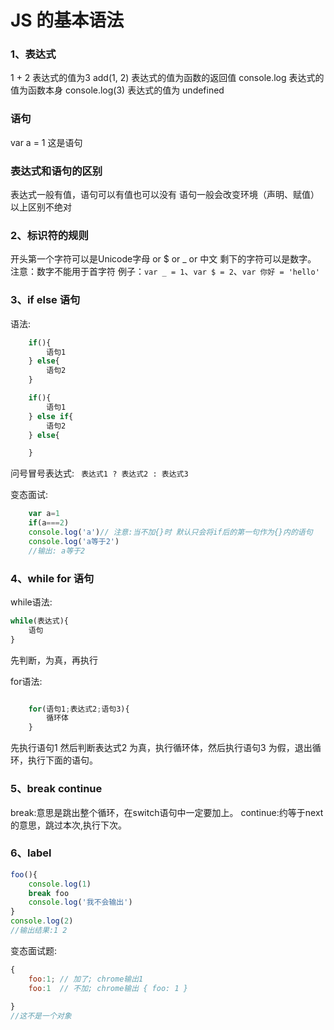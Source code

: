 # JS 的基本语法
### 1、表达式
1 + 2 表达式的值为3
add(1, 2) 表达式的值为函数的返回值
console.log 表达式的值为函数本身
console.log(3) 表达式的值为 undefined

### 语句
var a = 1 这是语句

### 表达式和语句的区别
表达式一般有值，语句可以有值也可以没有
语句一般会改变环境（声明、赋值）
以上区别不绝对


### 2、标识符的规则
开头第一个字符可以是Unicode字母 or $ or _ or 中文
剩下的字符可以是数字。
注意：数字不能用于首字符
例子：` var _ = 1 `、` var $ = 2 `、` var 你好 = 'hello' `
### 3、if else 语句
语法:
```javascript
    if(){
        语句1
    } else{
        语句2
    }
```

```javascript
    if(){
        语句1
    } else if{
        语句2
    } else{

    }
```
问号冒号表达式:
` 表达式1 ? 表达式2 : 表达式3`

变态面试:
```javascript
    var a=1
    if(a===2)
    console.log('a')// 注意:当不加{}时 默认只会将if后的第一句作为{}内的语句
    console.log('a等于2')
    //输出: a等于2
```

### 4、while for 语句
while语法:

```javascript
while(表达式){
    语句
}
```
先判断，为真，再执行

for语法:
```javascript

    for(语句1;表达式2;语句3){
        循环体
    }
```
先执行语句1
然后判断表达式2
为真，执行循环体，然后执行语句3
为假，退出循环，执行下面的语句。

### 5、break continue
break:意思是跳出整个循环，在switch语句中一定要加上。
continue:约等于next的意思，跳过本次,执行下次。

### 6、label
```javascript
foo(){
    console.log(1)
    break foo
    console.log('我不会输出')
}
console.log(2)
//输出结果:1 2
```
变态面试题:

```javascript
{
    foo:1; // 加了; chrome输出1  
    foo:1  // 不加; chrome输出 { foo: 1 }
    
}
//这不是一个对象
```
